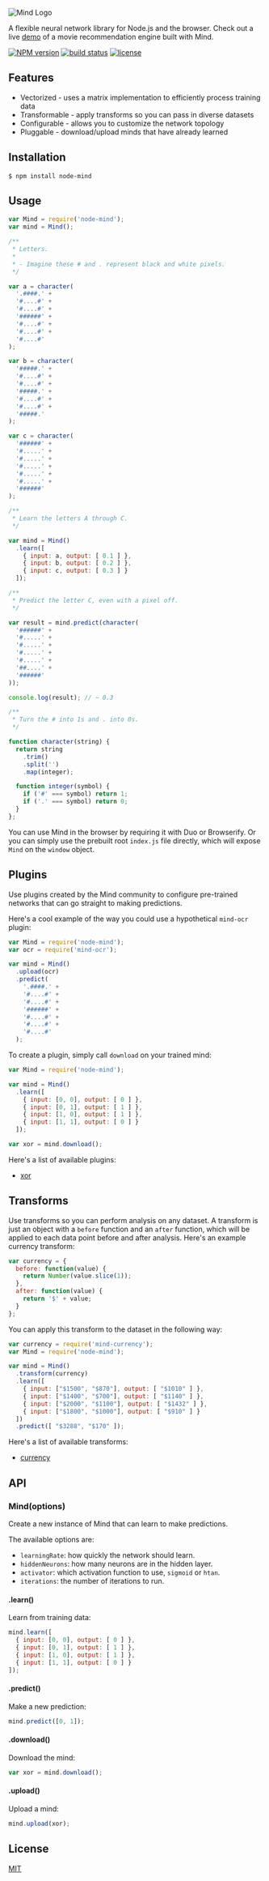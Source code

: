 ![Mind Logo](https://cldup.com/D1yUfBz7Iu.png)

A flexible neural network library for Node.js and the browser. Check out a live [demo](http://www.mindjs.net/) of a movie recommendation engine built with Mind.

[![NPM version][npm-image]][npm-url]
[![build status][circle-image]][circle-url]
[![license][license-image]][license-url]

## Features

- Vectorized - uses a matrix implementation to efficiently process training data
- Transformable - apply transforms so you can pass in diverse datasets
- Configurable - allows you to customize the network topology
- Pluggable - download/upload minds that have already learned

## Installation

    $ npm install node-mind

## Usage

```js
var Mind = require('node-mind');
var mind = Mind();

/**
 * Letters.
 *
 * - Imagine these # and . represent black and white pixels.
 */

var a = character(
  '.####.' +
  '#....#' +
  '#....#' +
  '######' +
  '#....#' +
  '#....#' +
  '#....#'
);

var b = character(
  '#####.' +
  '#....#' +
  '#....#' +
  '#####.' +
  '#....#' +
  '#....#' +
  '#####.'
);

var c = character(
  '######' +
  '#.....' +
  '#.....' +
  '#.....' +
  '#.....' +
  '#.....' +
  '######'
);

/**
 * Learn the letters A through C.
 */

var mind = Mind()
  .learn([
    { input: a, output: [ 0.1 ] },
    { input: b, output: [ 0.2 ] },
    { input: c, output: [ 0.3 ] }
  ]);

/**
 * Predict the letter C, even with a pixel off.
 */

var result = mind.predict(character(
  '######' +
  '#.....' +
  '#.....' +
  '#.....' +
  '#.....' +
  '##....' +
  '######'
));

console.log(result); // ~ 0.3

/**
 * Turn the # into 1s and . into 0s.
 */

function character(string) {
  return string
    .trim()
    .split('')
    .map(integer);

  function integer(symbol) {
    if ('#' === symbol) return 1;
    if ('.' === symbol) return 0;
  }
};
```

You can use Mind in the browser by requiring it with Duo or Browserify. Or you can simply use the prebuilt root `index.js` file directly, which will expose `Mind` on the `window` object.

## Plugins

Use plugins created by the Mind community to configure pre-trained networks that can go straight to making predictions.

Here's a cool example of the way you could use a hypothetical `mind-ocr` plugin:

```js
var Mind = require('node-mind');
var ocr = require('mind-ocr');

var mind = Mind()
  .upload(ocr)
  .predict(
    '.####.' +
    '#....#' +
    '#....#' +
    '######' +
    '#....#' +
    '#....#' +
    '#....#'
  );
```

To create a plugin, simply call `download` on your trained mind:

```js
var Mind = require('node-mind');

var mind = Mind()
  .learn([
    { input: [0, 0], output: [ 0 ] },
    { input: [0, 1], output: [ 1 ] },
    { input: [1, 0], output: [ 1 ] },
    { input: [1, 1], output: [ 0 ] }
  ]);

var xor = mind.download();
```

Here's a list of available plugins:

- [xor](https://github.com/stevenmiller888/mind-xor)

## Transforms

Use transforms so you can perform analysis on any dataset. A transform is just an object with a `before` function and an `after` function, which will be applied to each data point before and after analysis. Here's an example currency transform:

```js
var currency = {
  before: function(value) {
    return Number(value.slice(1));
  },
  after: function(value) {
    return '$' + value;
  }
};
```

You can apply this transform to the dataset in the following way:

```js
var currency = require('mind-currency');
var Mind = require('node-mind');

var mind = Mind()
  .transform(currency)
  .learn([
    { input: ["$1500", "$870"], output: [ "$1010" ] },
    { input: ["$1400", "$700"], output: [ "$1140" ] },
    { input: ["$2000", "$1100"], output: [ "$1432" ] },
    { input: ["$1800", "$1000"], output: [ "$910" ] }
  ])
  .predict([ "$3288", "$170" ]);
```

Here's a list of available transforms:

- [currency](https://github.com/stevenmiller888/mind-currency)

## API

### Mind(options)
Create a new instance of Mind that can learn to make predictions.

The available options are:
* `learningRate`: how quickly the network should learn.
* `hiddenNeurons`: how many neurons are in the hidden layer.
* `activator`: which activation function to use, `sigmoid` or `htan`.
* `iterations`: the number of iterations to run.

#### .learn()

Learn from training data:

```js
mind.learn([
  { input: [0, 0], output: [ 0 ] },
  { input: [0, 1], output: [ 1 ] },
  { input: [1, 0], output: [ 1 ] },
  { input: [1, 1], output: [ 0 ] }
]);
```

#### .predict()

Make a new prediction:

```js
mind.predict([0, 1]);
```

#### .download()

Download the mind:

```js
var xor = mind.download();
```

#### .upload()

Upload a mind:

```js
mind.upload(xor);
```

## License

[MIT](https://tldrlegal.com/license/mit-license)

[npm-image]: https://img.shields.io/npm/v/node-mind.svg?style=flat-square
[npm-url]: https://npmjs.org/package/node-mind
[circle-image]: https://img.shields.io/circleci/project/stevenmiller888/mind.svg
[circle-url]: https://circleci.com/gh/stevenmiller888/mind
[license-image]: https://img.shields.io/npm/l/express.svg
[license-url]: https://tldrlegal.com/license/mit-license